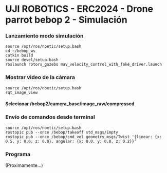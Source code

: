 # UJI ROBOTICS - ERC2024 - Drone parrot bebop 2 - Simulación


### Lanzamiento modo simulación

```
source /opt/ros/noetic/setup.bash
cd ~/bebop_ws 
catkin build
source devel/setup.bash
roslaunch rotors_gazebo mav_velocity_control_with_fake_driver.launch

```


### Mostrar video de la cámara 
```
source /opt/ros/noetic/setup.bash
rqt_image_view
```
#### Selecionar /bebop2/camera_base/image_raw/compressed



### Envío de comandos desde terminal
```
source /opt/ros/noetic/setup.bash
rostopic pub --once /bebop/takeoff std_msgs/Empty
rostopic pub --once /bebop/cmd_vel geometry_msgs/Twist '{linear: {x: 0.5, y: 0.0, z: 0.0}, angular: {x: 0.0, y: 0.0, z: 0.2}}’
```
### Programa
(Proximamente...)

